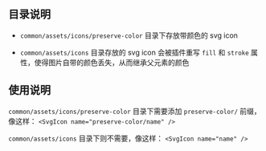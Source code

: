 ## 目录说明

- `common/assets/icons/preserve-color` 目录下存放带颜色的 svg icon

- `common/assets/icons` 目录存放的 svg icon 会被插件重写 `fill` 和 `stroke` 属性，使得图片自带的颜色丢失，从而继承父元素的颜色

## 使用说明

`common/assets/icons/preserve-color` 目录下需要添加 `preserve-color/` 前缀，像这样： `<SvgIcon name="preserve-color/name" />`

`common/assets/icons` 目录下则不需要，像这样： `<SvgIcon name="name" />`
